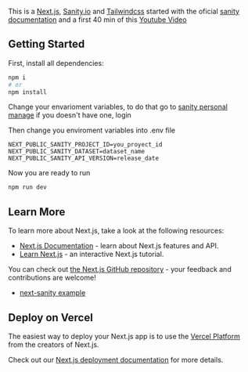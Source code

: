 This is a [Next.js](https://nextjs.org/), [Sanity.io]("https://www.sanity.io/") and [Tailwindcss]("https://tailwindcss.com/") started with the oficial [sanity documentation]("https://www.sanity.io/guides/sanity-nextjs-tailwindcss") and a first 40 min of this [Youtube Video]("https://www.youtube.com/watch?v=x3fCEPFgUSM")

## Getting Started

First, install all dependencies:

```bash
npm i 
# or
npm install
```
Change your envarioment variables, to do that go to [sanity personal manage]("https://www.sanity.io") if you doesn't have one, login

Then change you enviroment variables into .env file

```.env
NEXT_PUBLIC_SANITY_PROJECT_ID=you_proyect_id
NEXT_PUBLIC_SANITY_DATASET=dataset_name
NEXT_PUBLIC_SANITY_API_VERSION=release_date
```

Now you are ready to run
```bash
npm run dev 
```

## Learn More

To learn more about Next.js, take a look at the following resources:

- [Next.js Documentation](https://nextjs.org/docs) - learn about Next.js features and API.
- [Learn Next.js](https://nextjs.org/learn) - an interactive Next.js tutorial.

You can check out [the Next.js GitHub repository](https://github.com/vercel/next.js/) - your feedback and contributions are welcome!

- [next-sanity example]("https://github.com/sanity-io/next-sanity#using-the-pages-directory-2")

## Deploy on Vercel

The easiest way to deploy your Next.js app is to use the [Vercel Platform](https://vercel.com/new?utm_medium=default-template&filter=next.js&utm_source=create-next-app&utm_campaign=create-next-app-readme) from the creators of Next.js.

Check out our [Next.js deployment documentation](https://nextjs.org/docs/deployment) for more details.
